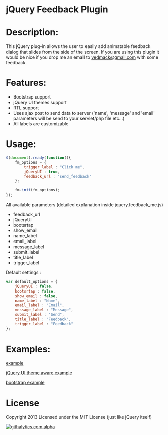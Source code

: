 jQuery Feedback Plugin
===========

Description:
=====

This jQuery plug-in allows the user to easily add animatable feedback dialog that slides from the side of the screen.
If you are using this plugin it would be nice if you drop me an email to vedmack@gmail.com with some feedback.


Features:
=====

  - Bootstrap support 
  - jQuery UI themes support
  - RTL support
  - Uses ajax post to send data to server ('name', 'message' and 'email' parameters will be send to your servlet/php file etc...)
  - All labels are customizable


Usage:
=====

```javascript
$(document).ready(function(){
	fm_options = {
		trigger_label : "Click me",
		jQueryUI : true,
		feedback_url : "send_feedback"
	};

	fm.init(fm_options);
});
```

All available parameters (detailed explanation inside jquery.feedback_me.js)

* feedback_url
* jQueryUI
* bootsrtap
* show_email
* name_label
* email_label
* message_label
* submit_label
* title_label
* trigger_label

Default settings :

```javascript
var default_options = {
	jQueryUI : false,
	bootsrtap : false,
	show_email : false,
	name_label : "Name",
	email_label : "Email",
	message_label : "Message",
	submit_label : "Send",
	title_label : "Feedback",
	trigger_label : "Feedback"
};
```

Examples:
=====

[example](http://jsbin.com/eroxed/4/)

[jQuery UI theme aware example](https://dl.dropboxusercontent.com/u/55621125/feedback_me/example_jqueryUI.html)

[bootstrap example](http://jsbin.com/eroxed/5/)


License
=====

Copyright 2013
Licensed under the MIT License (just like jQuery itself)



[![githalytics.com alpha](https://cruel-carlota.pagodabox.com/b6da00ccf307b6c278c41ba942e9af7c "githalytics.com")](http://githalytics.com/vedmack/feedback_me)

